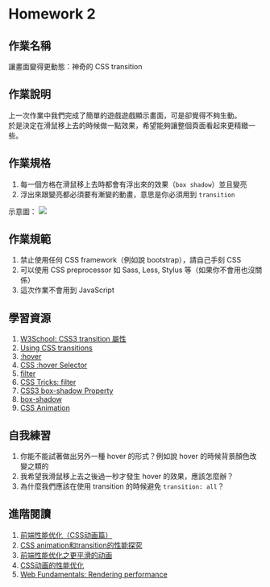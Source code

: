 # Homework 2

## 作業名稱
讓畫面變得更動態：神奇的 CSS transition

## 作業說明
上一次作業中我們完成了簡單的遊戲遊戲顯示畫面，可是卻覺得不夠生動。  
於是決定在滑鼠移上去的時候做一點效果，希望能夠讓整個頁面看起來更精緻一些。


## 作業規格

1. 每一個方格在滑鼠移上去時都會有浮出來的效果（`box shadow`）並且變亮
2. 浮出來跟變亮都必須要有漸變的動畫，意思是你必須用到 `transition`

示意圖：
![](http://g.recordit.co/IWfPduGfVL.gif)

## 作業規範

1. 禁止使用任何 CSS framework（例如說 bootstrap），請自己手刻 CSS
2. 可以使用 CSS preprocessor 如 Sass, Less, Stylus 等（如果你不會用也沒關係）
3. 這次作業不會用到 JavaScript

## 學習資源

1. [W3School: CSS3 transition 屬性](http://www.w3school.com.cn/cssref/pr_transition.asp)
2. [Using CSS transitions](https://developer.mozilla.org/en-US/docs/Web/CSS/CSS_Transitions/Using_CSS_transitions)
3. [:hover](https://developer.mozilla.org/en-US/docs/Web/CSS/:hover)
4. [CSS :hover Selector](https://www.w3schools.com/cssref/sel_hover.asp)
5. [filter](https://developer.mozilla.org/en-US/docs/Web/CSS/filter)
6. [CSS Tricks: filter](https://css-tricks.com/almanac/properties/f/filter/)
7. [CSS3 box-shadow Property](https://www.w3schools.com/cssref/css3_pr_box-shadow.asp)
8. [box-shadow](https://developer.mozilla.org/en-US/docs/Web/CSS/box-shadow)
9. [CSS Animation](https://www.scaler.com/topics/css/animation-css/)

## 自我練習

1. 你能不能試著做出另外一種 hover 的形式？例如說 hover 的時候背景顏色改變之類的
2. 我希望我滑鼠移上去之後過一秒才發生 hover 的效果，應該怎麼辦？
3. 為什麼我們應該在使用 transition 的時候避免 `transition: all`？

## 進階閱讀

1. [前端性能优化（CSS动画篇）](https://segmentfault.com/a/1190000000490328)
2. [CSS animation和transition的性能探究](http://zencode.in/18.CSS-animation%E5%92%8Ctransition%E7%9A%84%E6%80%A7%E8%83%BD%E6%8E%A2%E7%A9%B6.html)
3. [前端性能优化之更平滑的动画](https://w3ctrain.com/2015/12/15/smoother-animation/)
4. [CSS动画的性能优化](http://zencode.in/14.CSS%E5%8A%A8%E7%94%BB%E7%9A%84%E6%80%A7%E8%83%BD%E4%BC%98%E5%8C%96.html)
5. [Web Fundamentals: Rendering performance](https://developers.google.com/web/fundamentals/performance/rendering/)

